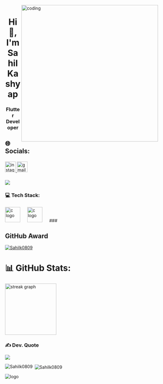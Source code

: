 <img align="right" alt="coding" width="450" src="https://cdn.dribbble.com/users/2131993/screenshots/4948736/media/421d4ed2f3d23c73d64d20963f61f422.gif">
<h1 align="center">Hi 👋, I'm Sahil Kashyap</h1>
<h3 align="center"> Flutter Developer </h3>

## 🌐 Socials:
###

<div align="left">
  <a href="https://www.instagram.com/sahil_kashyap_0809/" target="_blank">
    <img src="https://img.shields.io/static/v1?message=Instagram&logo=instagram&label=&color=E4405F&logoColor=white&labelColor=&style=for-the-badge" height="35" alt="instagram logo"  />
  </a>
  <a href="rk4852115@gmail.com" target="_blank">
    <img src="https://img.shields.io/static/v1?message=Gmail&logo=gmail&label=&color=D14836&logoColor=white&labelColor=&style=for-the-badge" height="35" alt="gmail logo"  />
  </a>
 <!-- <a href="https://www.linkedin.com/in/akhil-sodvadiya-2a1040257/" target="_blank">
    <img src="https://img.shields.io/static/v1?message=LinkedIn&logo=linkedin&label=&color=0077B5&logoColor=white&labelColor=&style=for-the-badge" height="35" alt="linkedin logo"  />
  </a>-->
<!--  <a href="https://twitter.com/TheAkhilSarkar" target="_blank">
    <img src="https://img.shields.io/static/v1?message=Twitter&logo=twitter&label=&color=1DA1F2&logoColor=white&labelColor=&style=for-the-badge" height="35" alt="twitter logo"  />
  </a>-->
</div>

###
[![](https://visitcount.itsvg.in/api?id=Sahilk0809&icon=0&color=0)](https://visitcount.itsvg.in)


### 💻 Tech Stack:


###

<div align="left">
  <img src="https://cdn.jsdelivr.net/gh/devicons/devicon/icons/c/c-original.svg" height="50" alt="c logo"  />
  <img width="15" />
<img src="https://cdn.jsdelivr.net/gh/devicons/devicon/icons/c++/c++-original.svg" height="50" alt="c logo"  />
  <img width="15" />
###

## GitHub Award
<p align="left"> <a href="https://github.com/ryo-ma/github-profile-trophy"><img src="https://github-profile-trophy.vercel.app/?username=Sahilk0809" alt="Sahilk0809" /></a> </p>

# 📊 GitHub Stats:
###

<div align="left">
  <img src="https://streak-stats.demolab.com?user=Sahilk0809&locale=en&mode=daily&theme=default&hide_border=false&border_radius=5&order=3" height="169" alt="streak graph"  />
</div>



### ✍️ Dev. Quote
![](https://quotes-github-readme.vercel.app/api?type=horizontal&theme=dark)



<!-- Proudly created with GPRM ( https://gprm.itsvg.in ) -->



<p><img align="left" src="https://github-readme-stats.vercel.app/api/top-langs?username=Sahilk0809&show_icons=true&locale=en&layout=compact" alt="Sahilk0809" /></p>

<p>&nbsp;<img align="center" src="https://github-readme-stats.vercel.app/api?username=Sahilk0809&show_icons=true&locale=en" alt="Sahilk0809" /></p>

![logo](https://github.com/Sahilk0809/Sahilk0809/blob/main/687474703a2f2f692e696d6775722e636f6d2f6337476d414a662e706e67.png)

